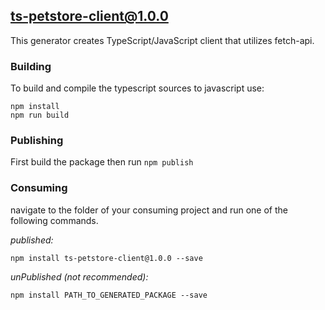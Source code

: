 ## ts-petstore-client@1.0.0

This generator creates TypeScript/JavaScript client that utilizes fetch-api.

### Building

To build and compile the typescript sources to javascript use:

```shell
npm install
npm run build
```

### Publishing

First build the package then run ```npm publish```

### Consuming

navigate to the folder of your consuming project and run one of the following commands.

_published:_

```shell
npm install ts-petstore-client@1.0.0 --save
```

_unPublished (not recommended):_

```shell
npm install PATH_TO_GENERATED_PACKAGE --save
```